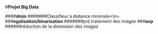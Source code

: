 #**Projet Big Data**
  
####**dmin**
#######Classifieur à distance minimale<\n>
###**egalisation/binarisation**
#######pré traitement des images
###**acp**
######réduction de la dimension des images
  
